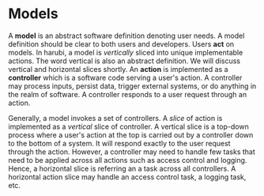 Models
======

A **model** is an abstract software definition denoting user needs. A model definition should be clear to both users and developers. Users **act** on models. In harubi, a model is *vertically* sliced into unique implementable actions. The word vertical is also an abstract definition. We will discuss vertical and horizontal slices shortly. An **action** is implemented as a **controller** which is a software code serving a user's action. A controller may process inputs, persist data, trigger external systems, or do anything in the realm of software. A controller responds to a user request through an action.

Generally, a model invokes a set of controllers. A *slice* of action is implemented as a *vertical* slice of controller. A vertical slice is a top-down process where a user's action at the top is carried out by a controller down to the bottom of a system. It will respond exactly to the user request through the action. However, a controller may need to handle few tasks that need to be applied across all actions such as access control and logging. Hence, a horizontal slice is referring an a task across all controllers. A horizontal action slice may handle an access control task, a logging task, etc.
